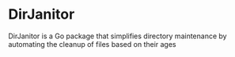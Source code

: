 # DirJanitor
DirJanitor is a Go package that simplifies directory maintenance by automating the cleanup of files based on their ages
